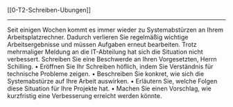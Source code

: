 [[0-T2-Schreiben-Ubungen]]

---

Seit einigen Wochen kommt es immer wieder zu Systemabstürzen an Ihrem Arbeitsplatzrechner. Dadurch verlieren Sie regelmäßig wichtige Arbeitsergebnisse und müssen Aufgaben erneut bearbeiten. Trotz mehrmaliger Meldung an die IT-Abteilung hat sich die Situation nicht verbessert. Schreiben Sie eine Beschwerde an Ihren Vorgesetzten, Herrn Schilling.
	•	Eröffnen Sie Ihr Schreiben höflich, indem Sie Verständnis für technische Probleme zeigen.
	•	Beschreiben Sie konkret, wie sich die Systemabstürze auf Ihre Arbeit auswirken.
	•	Erläutern Sie, welche Folgen diese Situation für Ihre Projekte hat.
	•	Machen Sie einen Vorschlag, wie kurzfristig eine Verbesserung erreicht werden könnte.